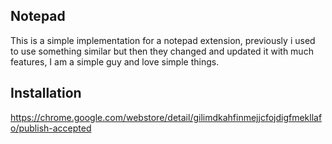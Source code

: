 ## Notepad

This is a simple implementation for a notepad extension, previously i used to use something similar but then they changed and updated it with much features, I am a simple guy and love simple things.

## Installation

https://chrome.google.com/webstore/detail/gilimdkahfinmejjcfojdigfmekllafo/publish-accepted